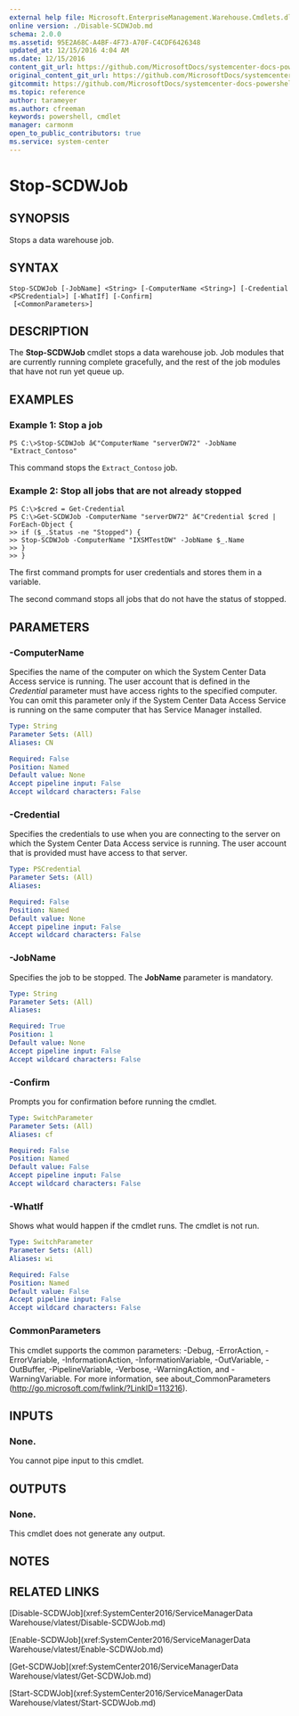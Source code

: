 ```yaml
---
external help file: Microsoft.EnterpriseManagement.Warehouse.Cmdlets.dll-Help.xml
online version: ./Disable-SCDWJob.md
schema: 2.0.0
ms.assetid: 95E2A68C-A4BF-4F73-A70F-C4CDF6426348
updated_at: 12/15/2016 4:04 AM
ms.date: 12/15/2016
content_git_url: https://github.com/MicrosoftDocs/systemcenter-docs-powershell/blob/master/systemcenter-cmdlets/SystemCenter2016/ServiceManagerData%20Warehouse/vlatest/Stop-SCDWJob.md
original_content_git_url: https://github.com/MicrosoftDocs/systemcenter-docs-powershell/blob/master/systemcenter-cmdlets/SystemCenter2016/ServiceManagerData%20Warehouse/vlatest/Stop-SCDWJob.md
gitcommit: https://github.com/MicrosoftDocs/systemcenter-docs-powershell/blob/7df4508c7b907a214e6a8eca76037b06065ef078/systemcenter-cmdlets/SystemCenter2016/ServiceManagerData%20Warehouse/vlatest/Stop-SCDWJob.md
ms.topic: reference
author: tarameyer
ms.author: cfreeman
keywords: powershell, cmdlet
manager: carmonm
open_to_public_contributors: true
ms.service: system-center
---
```


# Stop-SCDWJob

## SYNOPSIS
Stops a data warehouse job.

## SYNTAX

```
Stop-SCDWJob [-JobName] <String> [-ComputerName <String>] [-Credential <PSCredential>] [-WhatIf] [-Confirm]
 [<CommonParameters>]
```

## DESCRIPTION
The **Stop-SCDWJob** cmdlet stops a data warehouse job.
Job modules that are currently running complete gracefully, and the rest of the job modules that have not run yet queue up.

## EXAMPLES

### Example 1: Stop a job
```
PS C:\>Stop-SCDWJob â€"ComputerName "serverDW72" -JobName "Extract_Contoso"
```

This command stops the `Extract_Contoso` job.

### Example 2: Stop all jobs that are not already stopped
```
PS C:\>$cred = Get-Credential
PS C:\>Get-SCDWJob -ComputerName "serverDW72" â€"Credential $cred | ForEach-Object {
>> if ($_.Status -ne "Stopped") {
>> Stop-SCDWJob -ComputerName "IXSMTestDW" -JobName $_.Name
>> }
>> }
```

The first command prompts for user credentials and stores them in a variable.

The second command stops all jobs that do not have the status of stopped.

## PARAMETERS

### -ComputerName
Specifies the name of the computer on which the System Center Data Access service is running.
The user account that is defined in the *Credential* parameter must have access rights to the specified computer.
You can omit this parameter only if the System Center Data Access Service is running on the same computer that has Service Manager installed.

```yaml
Type: String
Parameter Sets: (All)
Aliases: CN

Required: False
Position: Named
Default value: None
Accept pipeline input: False
Accept wildcard characters: False
```

### -Credential
Specifies the credentials to use when you are connecting to the server on which the System Center Data Access service is running.
The user account that is provided must have access to that server.

```yaml
Type: PSCredential
Parameter Sets: (All)
Aliases: 

Required: False
Position: Named
Default value: None
Accept pipeline input: False
Accept wildcard characters: False
```

### -JobName
Specifies the job to be stopped.
The **JobName** parameter is mandatory.

```yaml
Type: String
Parameter Sets: (All)
Aliases: 

Required: True
Position: 1
Default value: None
Accept pipeline input: False
Accept wildcard characters: False
```

### -Confirm
Prompts you for confirmation before running the cmdlet.

```yaml
Type: SwitchParameter
Parameter Sets: (All)
Aliases: cf

Required: False
Position: Named
Default value: False
Accept pipeline input: False
Accept wildcard characters: False
```

### -WhatIf
Shows what would happen if the cmdlet runs.
The cmdlet is not run.

```yaml
Type: SwitchParameter
Parameter Sets: (All)
Aliases: wi

Required: False
Position: Named
Default value: False
Accept pipeline input: False
Accept wildcard characters: False
```

### CommonParameters
This cmdlet supports the common parameters: -Debug, -ErrorAction, -ErrorVariable, -InformationAction, -InformationVariable, -OutVariable, -OutBuffer, -PipelineVariable, -Verbose, -WarningAction, and -WarningVariable. For more information, see about_CommonParameters (http://go.microsoft.com/fwlink/?LinkID=113216).

## INPUTS

### None.
You cannot pipe input to this cmdlet.

## OUTPUTS

### None.
This cmdlet does not generate any output.

## NOTES

## RELATED LINKS

[Disable-SCDWJob](xref:SystemCenter2016/ServiceManagerData Warehouse/vlatest/Disable-SCDWJob.md)

[Enable-SCDWJob](xref:SystemCenter2016/ServiceManagerData Warehouse/vlatest/Enable-SCDWJob.md)

[Get-SCDWJob](xref:SystemCenter2016/ServiceManagerData Warehouse/vlatest/Get-SCDWJob.md)

[Start-SCDWJob](xref:SystemCenter2016/ServiceManagerData Warehouse/vlatest/Start-SCDWJob.md)

